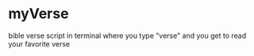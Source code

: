 # myVerse
bible verse script in terminal where you type "verse" and you get to read your favorite verse
